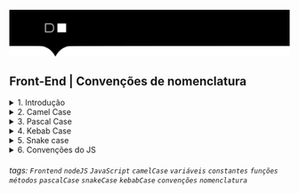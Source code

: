 ![](./hd-header.png)

## Front-End | Convenções de nomenclatura

<details>
  <summary>1. Introdução</summary>

  > Se você estuda programação, provavelmente se vê a todo momento nomeando coisas, como variáveis, classes, métodos, funções e muito mais. Mas, afinal, será que existe alguma convenção para ajudar nesse processo de nomeação?

  > Há diversas maneiras de aplicar boas práticas no seu código, uma delas é a convenção de nomenclatura, que são recomendações para nomear identificadores ajudando a tornar seu código mais limpo e fácil de compreender, mantendo um padrão para o leitor e até mesmo podendo fornecer informações sobre a função do identificador.

  > Agora, vamos conhecer os quatro tipos mais comuns de convenções de nomenclatura para combinar palavras em uma única string. Bora lá?

</details>

<details>
  <summary>2. Camel Case</summary>

  > Camel case deve começar com a primeira letra minúscula e a primeira letra de cada nova palavra subsequente maiúscula:

  ```js
  const nomeCompleto = 'João da Silva';
  const valorFinal = 100;
  ```  
</details>

<details>

  <summary>3. Pascal Case</summary>
  
  > Pascal case deve começar com a primeira letra maiúscula e a primeira letra de cada nova palavra subsequente maiúscula:

  ```js
  const NomeCompleto = 'João da Silva';
  const ValorFinal = 100;
  ```
   
</details>

<details>
  <summary>4. Kebab Case</summary>
  
  
  > Kebab case utiliza o traço para combinar as palavras. Quando o kebab case está em caixa alta, ele é chamado de “screaming kebab case”.
  
  > É utilizado, portanto, o modelo user-login-count. 
  
  > Geralmente, esse padrão é usual em URLs de sites, como no exemplo:

  ```cmd
  www.blog.com.br/exemplo-de-kebab-case. 
  ```

</details>


<details>
  <summary>5. Snake case</summary>

  > Em snake case, conhecido também como “underscore case”, utilizamos underline no lugar do espaço para separar as palavras. Quando o snake case está em caixa alta, ele é chamado de “screaming snake case”.
  
  > Em algumas linguagens, é comum ver a utilização do snake_case para nomeclatures de algumas funções ou variáveis, como é o caso da linguagem Python. 
  
  > Parece que a galera que desenvolve nessa linguagem tem preferência por definir funções ou variáveis com esse padrão.

  ```py
  def minha_funcao(**args):
     pass

  resultado = minha_funcao(1)
  ```
  
</details>

<details>
  <summary>6. Convenções do JS</summary>

  - camelCase para variáveis, constantes, funções e métodos;
  - PascalCase para classes.

  ```js
  const calculoDoImc = (altura, peso) => {
    return peso / (altura * altura);
  }

  const resultadoImc = calculoDoImc(1.75, 80);
  
  class Aluno {
   //métodos
  }
  ```
  
</details>

###### tags: `Frontend` `nodeJS` `JavaScript` `camelCase` `variáveis` `constantes` `funções` `métodos` `pascalCase` `snakeCase` `kebabCase`  `convenções` `nomenclatura`
